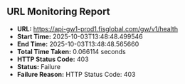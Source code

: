 ## URL Monitoring Report

- **URL:** https://api-gw1-prod1.fisglobal.com/gw/v1/health
- **Start Time:** 2025-10-03T13:48:48.499546
- **End Time:** 2025-10-03T13:48:48.565660
- **Total Time Taken:** 0.066114 seconds
- **HTTP Status Code:** 403
- **Status:** Failure
- **Failure Reason:** HTTP Status Code: 403
